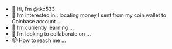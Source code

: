 - 👋 Hi, I’m @tkc533
- 👀 I’m interested in...locating money I sent from my coin wallet to Coinbase account
 ...
- 🌱 I’m currently learning ...
- 💞️ I’m looking to collaborate on ...
- 📫 How to reach me ...

<!---
tkc533/tkc533 is a ✨ special ✨ repository because its `README.md` (this file) appears on your GitHub profile.
You can click the Preview link to take a look at your changes.
--->
